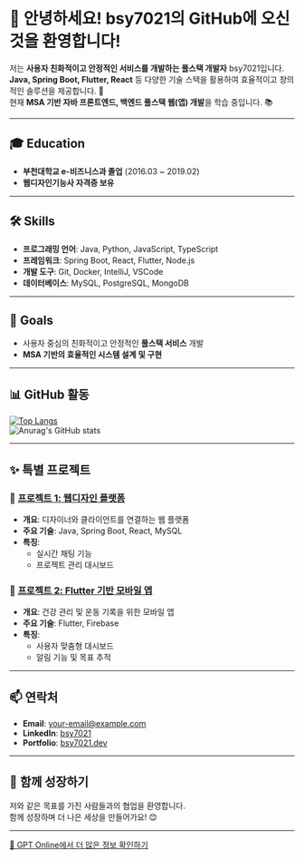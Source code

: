 # 👋 안녕하세요! bsy7021의 GitHub에 오신 것을 환영합니다!

저는 **사용자 친화적이고 안정적인 서비스를 개발하는 풀스택 개발자** bsy7021입니다.  
**Java, Spring Boot, Flutter, React** 등 다양한 기술 스택을 활용하여 효율적이고 창의적인 솔루션을 제공합니다. 🚀  
현재 **MSA 기반 자바 프론트엔드, 백엔드 풀스택 웹(앱) 개발**을 학습 중입니다. 📚  

---

## 🎓 Education
- **부천대학교 e-비즈니스과 졸업** (2016.03 ~ 2019.02)  
- **웹디자인기능사 자격증 보유**

---

## 🛠️ Skills
- **프로그래밍 언어**: Java, Python, JavaScript, TypeScript  
- **프레임워크**: Spring Boot, React, Flutter, Node.js  
- **개발 도구**: Git, Docker, IntelliJ, VSCode  
- **데이터베이스**: MySQL, PostgreSQL, MongoDB  

---

## 🎯 Goals
- 사용자 중심의 친화적이고 안정적인 **풀스택 서비스** 개발  
- **MSA 기반의 효율적인 시스템 설계 및 구현**  

---

## 📊 GitHub 활동

[![Top Langs](https://github-readme-stats.vercel.app/api/top-langs/?username=bsy7021&layout=pie&theme=radical)](https://github.com/anuraghazra/github-readme-stats)  
![Anurag's GitHub stats](https://github-readme-stats.vercel.app/api?username=bsy7021&show_icons=true&theme=radical)

---

## ✨ 특별 프로젝트

### 🌟 [프로젝트 1: 웹디자인 플랫폼](https://github.com/your-project-link)
- **개요**: 디자이너와 클라이언트를 연결하는 웹 플랫폼  
- **주요 기술**: Java, Spring Boot, React, MySQL  
- **특징**: 
  - 실시간 채팅 기능  
  - 프로젝트 관리 대시보드  

### 🧩 [프로젝트 2: Flutter 기반 모바일 앱](https://github.com/your-project-link)
- **개요**: 건강 관리 및 운동 기록을 위한 모바일 앱  
- **주요 기술**: Flutter, Firebase  
- **특징**: 
  - 사용자 맞춤형 대시보드  
  - 알림 기능 및 목표 추적  

---

## 📫 연락처
- **Email**: [your-email@example.com](mailto:your-email@example.com)  
- **LinkedIn**: [bsy7021](https://linkedin.com/in/bsy7021)  
- **Portfolio**: [bsy7021.dev](https://your-portfolio-link.dev)  

---

## 🙌 함께 성장하기
저와 같은 목표를 가진 사람들과의 협업을 환영합니다.  
함께 성장하며 더 나은 세상을 만들어가요! 😊  

---

[📌 GPT Online에서 더 많은 정보 확인하기](https://gptonline.ai/ko/)
